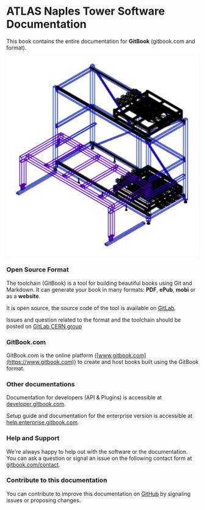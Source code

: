 # ATLAS Naples Tower Software Documentation

This book contains the entire documentation for **GitBook** (gitbook.com and format).


![Tower Cover](assets/tower_cover.png)

### Open Source Format

The toolchain (GitBook) is a tool for building beautiful books using Git and Markdown. It can generate your book in many formats: **PDF**, **ePub**, **mobi** or as a **website**.

It is open source, the source code of the tool is available on [GitLab](https://gitlab.cern.ch/arturos/ATLAS-NA-Tower).

Issues and question related to the format and the toolchain should be posted on [GitLab CERN group](https://gitlab.cern.ch/groups/Naples-Software-ATLAS)

### GitBook.com

GitBook.com is the online platform ([www.gitbook.com](https://www.gitbook.com)) to create and host books built using the GitBook format.

### Other documentations

Documentation for developers (API & Plugins) is accessible at [developer.gitbook.com](https://developer.gitbook.com).

Setup guide and documentation for the enterprise version is accessible at [help.enterprise.gitbook.com](http://help.enterprise.gitbook.com).

### Help and Support

We're always happy to help out with the software or the documentation. You can ask a question or signal an issue on the following contact form at [gitbook.com/contact](https://www.gitbook.com/contact).

### Contribute to this documentation

You can contribute to improve this documentation on [GitHub](https://github.com/artfisica/documentation) by signaling issues or proposing changes.
